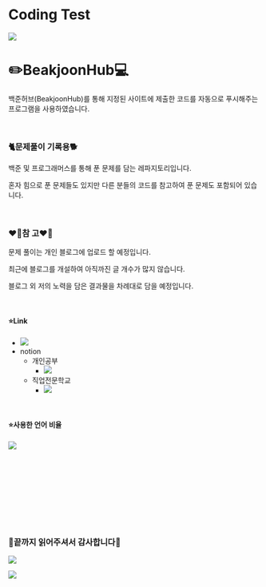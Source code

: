 # Coding Test
<img src="https://capsule-render.vercel.app/api?type=waving&color=BDBDC8&height=300&section=header&text=소개%20및%20안내&fontSize=50&fontColor=ffffff" />
<h1>✏️BeakjoonHub💻</h1>

백준허브(BeakjoonHub)를 통해 지정된 사이트에 제출한 코드를 자동으로 푸시해주는 프로그램을 사용하였습니다.

<br/>

<h3>🐈문제풀이 기록용🐕</h3>

백준 및 프로그래머스를 통해 푼 문제를 담는 레파지토리입니다.

혼자 힘으로 푼 문제들도 있지만 다른 분들의 코드를 참고하여 푼 문제도 포함되어 있습니다.

<br/>

<h3>❤️‍🔥참 고❤️‍🔥</h3>

문제 풀이는 개인 블로그에 업로드 할 예정입니다.

최근에 블로그를 개설하여 아직까진 글 개수가 많지 않습니다.

블로그 외 저의 노력을 담은 결과물을 차례대로 담을 예정입니다.

<br/>

<h4>⭐Link</h4>

<ul>
  <li>
    <a href="https://eun-developer.tistory.com/" target="_blank">
      <img src="https://img.shields.io/badge/Tistory-FD5F07?style=for-the-badget&logo=tistory&logoColor=white"/>
    </a>
  </li>
  <li><span>notion</span>
    <ul> 
      <li><span>개인공부</span>
        <ul>
          <li>
            <a href="https://pool-cover-73b.notion.site/STUDY-5450635467b146e7a6a21c6faeb92099?pvs=4" target="_blank">
              <img src="https://img.shields.io/badge/Notion-ffffff?style=for-the-badget&logo=notion&logoColor=black"/>
            </a>
          </li>
        </ul>
      </li>
      <li><span>직업전문학교</span>
        <ul>
          <li>
            <a href="https://pool-cover-73b.notion.site/Share-742e3aa2c7b74648ae79f07f9af35e67?pvs=4" target="_blank">
              <img src="https://img.shields.io/badge/Notion-ffffff?style=for-the-badget&logo=notion&logoColor=black"/>
            </a>
          </li>
        </ul>
      </li>
    </ul>
    
  </li>
</ul>

<br/>

<h4>⭐사용한 언어 비율</h4>

<img src="https://github-readme-stats.vercel.app/api/top-langs/?username=JjungEeunAae&layout=compact">

<br/><br/><br/><br/><br/><br/><br/><br/>


<h3>🫶끝까지 읽어주셔서 감사합니다🫶</h3>

<a href="https://hits.seeyoufarm.com"><img src="https://hits.seeyoufarm.com/api/count/incr/badge.svg?url=https%3A%2F%2Fgithub.com%2Fgjbae1212%2Fhit-counter&count_bg=%23FF6739&title_bg=%23949494&icon=googleads.svg&icon_color=%23515151&title=%EB%B0%A9%EB%AC%B8%EC%9E%90+%EC%88%98&edge_flat=false"/></a>

<img src="https://capsule-render.vercel.app/api?type=waving&color=BDBDC8&height=150&section=footer" />
